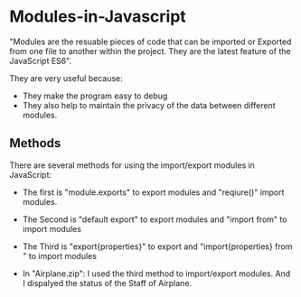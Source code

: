 # Modules-in-Javascript

"Modules are the resuable pieces of code that can be imported or Exported from one file to another within the project. They are the latest feature of the JavaScript ES6".

They are very useful because: 

- They make the program easy to debug 
- They also help to maintain the privacy of the data between different modules.

## Methods

There are several methods for using the import/export modules in JavaScript: 

- The first is "module.exports" to export modules and "reqiure()" import modules.

- The Second is "default export" to export modules and "import from" to import modules 

- The Third is "export{properties}" to export and "import{properties} from " to import modules

- In "Airplane.zip": I used the third method to import/export modules. And I dispalyed the status of the Staff of Airplane.

